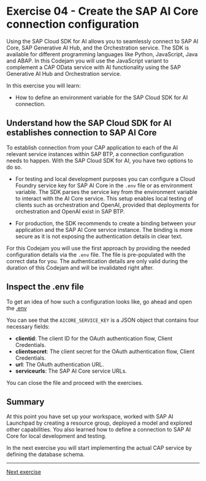 # Exercise 04 - Create the SAP AI Core connection configuration

Using the SAP Cloud SDK for AI allows you to seamlessly connect to SAP AI Core, SAP Generative AI Hub, and the Orchestration service. The SDK is available for different programming languages like Python, JavaScript, Java and ABAP. In this Codejam you will use the JavaScript variant to complement a CAP OData service with AI functionality using the SAP Generative AI Hub and Orchestration service.

In this exercise you will learn:

- How to define an environment variable for the SAP Cloud SDK for AI connection.

## Understand how the SAP Cloud SDK for AI establishes connection to SAP AI Core

To establish connection from your CAP application to each of the AI relevant service instances within SAP BTP, a connection configuration needs to happen. With the SAP Cloud SDK for AI, you have two options to do so.

- For testing and local development purposes you can configure a Cloud Foundry service key for SAP AI Core in the `.env` file or as environment variable. The SDK parses the service key from the environment variable to interact with the AI Core service. This setup enables local testing of clients such as orchestration and OpenAI, provided that deployments for orchestration and OpenAI exist in SAP BTP.

- For production, the SDK recommends to create a binding between your application and the SAP AI Core service instance. The binding is more secure as it is not exposing the authentication details in clear text.

For this Codejam you will use the first approach by providing the needed configuration details via the `.env` file. The file is pre-populated with the correct data for you. The authentication details are only valid during the duration of this Codejam and will be invalidated right after.

## Inspect the .env file

To get an idea of how such a configuration looks like, go ahead and open the [.env](../../project/job-posting-service/.env)

You can see that the `AICORE_SERVICE_KEY` is a JSON object that contains four necessary fields:

- **clientid**: The client ID for the OAuth authentication flow, Client Credentials.
- **clientsecret**: The client secret for the OAuth authentication flow, Client Credentials.
- **url**: The OAuth authentication URL.
- **serviceurls**: The SAP AI Core service URLs.

You can close the file and proceed with the exercises.

## Summary

At this point you have set up your workspace, worked with SAP AI Launchpad by creating a resource group, deployed a model and explored other capabilities. You also learned how to define a connection to SAP AI Core for local development and testing.

In the next exercise you will start implementing the actual CAP service by defining the database schema.

---

[Next exercise](../05-define-db-schema/README.md)
